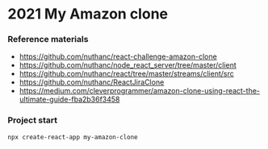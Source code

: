 # 2021 My Amazon clone

### Reference materials
* https://github.com/nuthanc/react-challenge-amazon-clone
* https://github.com/nuthanc/node_react_server/tree/master/client
* https://github.com/nuthanc/react/tree/master/streams/client/src
* https://github.com/nuthanc/ReactJiraClone
* https://medium.com/cleverprogrammer/amazon-clone-using-react-the-ultimate-guide-fba2b36f3458

### Project start
```sh
npx create-react-app my-amazon-clone
```